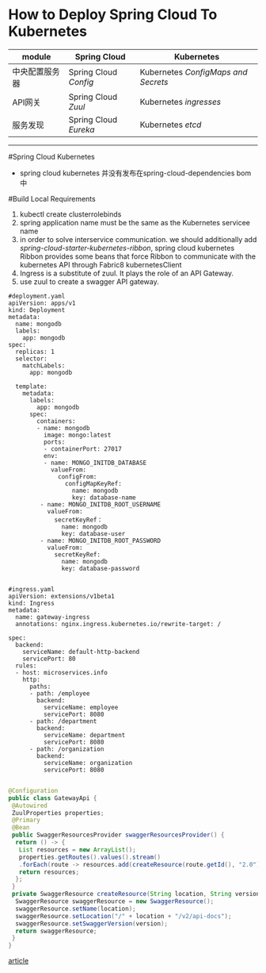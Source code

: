 # How to Deploy Spring Cloud To Kubernetes

| module | Spring Cloud | Kubernetes |
| -------| -------------| ---------- |
| 中央配置服务器| Spring Cloud *Config* | Kubernetes *ConfigMaps and Secrets*|
| API网关| Spring Cloud *Zuul* | Kubernetes *ingresses* |
| 服务发现| Spring Cloud *Eureka* | Kubernetes *etcd* |

---
#Spring Cloud Kubernetes

* spring cloud kubernetes 并没有发布在spring-cloud-dependencies bom 中


#Build Local Requirements
1. kubectl create clusterrolebinds
2. spring application name must be  the same as the Kubernetes servicee name
3. in order to solve interservice communication. we should additionally add *spring-cloud-starter-kubernetes-ribbon*, spring cloud kubernetes Ribbon provides some beans that force Ribbon to communicate with the kubernetes API through Fabric8 kubernetesClient
4. Ingress is a substitute of zuul. It plays the role of an API Gateway.
5. use zuul to create a swagger API gateway.


```
#deployment.yaml
apiVersion: apps/v1
kind: Deployment
metadata:
  name: mongodb
  labels: 
    app: mongodb
spec:
  replicas: 1
  selector:
    matchLabels:
      app: mongodb
  
  template:
    metadata:
      labels:
        app: mongodb
      spec:
        containers:
        - name: mongodb
          image: mongo:latest
          ports: 
          - containerPort: 27017
          env:
          - name: MONGO_INITDB_DATABASE
            valueFrom: 
              configFrom:
                configMapKeyRef:
                  name: mongodb
                  key: database-name
         - name: MONGO_INITDB_ROOT_USERNAME
           valueFrom:
             secretKeyRef：
               name: mongodb
               key: database-user
         - name: MONGO_INITDB_ROOT_PASSWORD
           valueFrom:
             secretKeyRef:
               name: mongodb
               key: database-password
                 
```

```
#ingress.yaml
apiVersion: extensions/v1beta1
kind: Ingress
metadata:
  name: gateway-ingress
  annotations: nginx.ingress.kubernetes.io/rewrite-target: /
  
spec:
  backend: 
    serviceName: default-http-backend
    servicePort: 80
  rules:
  - host: microservices.info
    http:
      paths:
      - path: /employee
        backend: 
          serviceName: employee
          servicePort: 8080
      - path: /department
        backend: 
          serviceName: department
          servicePort: 8080
      - path: /organization
        backend:
          serviceName: organization
          servicePort: 8080
      
```

```java
@Configuration
public class GatewayApi {
 @Autowired
 ZuulProperties properties;
 @Primary
 @Bean
 public SwaggerResourcesProvider swaggerResourcesProvider() {
  return () -> {
   List resources = new ArrayList();
   properties.getRoutes().values().stream()
   .forEach(route -> resources.add(createResource(route.getId(), "2.0")));
   return resources;
  };
 }
 private SwaggerResource createResource(String location, String version) {
  SwaggerResource swaggerResource = new SwaggerResource();
  swaggerResource.setName(location);
  swaggerResource.setLocation("/" + location + "/v2/api-docs");
  swaggerResource.setSwaggerVersion(version);
  return swaggerResource;
 }
}
```

[article](https://dzone.com/articles/quick-guide-to-microservices-with-kubernetes-sprin)